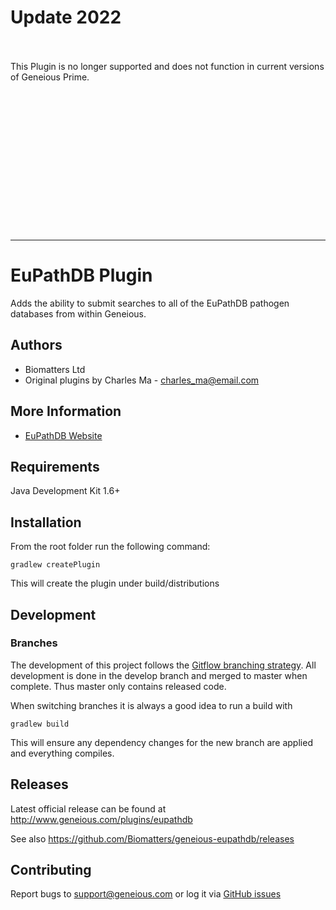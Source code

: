 # Update 2022

<p><br><br>This Plugin is no longer supported and does not function in current versions of Geneious Prime.
    <br>
    <br>
    <br>
    <br>
    <br>
    <br>
    <br>
    <br>
    <br>
    <br>
    <br>
    <br>
    <br>
    <br>
    <br>
    </p>

---

# EuPathDB Plugin
Adds the ability to submit searches to all of the EuPathDB pathogen databases from within Geneious.

## Authors
* Biomatters Ltd
* Original plugins by Charles Ma - <charles_ma@email.com>

## More Information
* [EuPathDB Website](http://eupathdb.org)

## Requirements
Java Development Kit 1.6+

## Installation
From the root folder run the following command:

    gradlew createPlugin

This will create the plugin under build/distributions

## Development
### Branches
The development of this project follows the [Gitflow branching strategy](https://www.atlassian.com/git/tutorials/comparing-workflows/gitflow-workflow).  All development is done in the develop branch and merged to master when complete.  Thus master only contains released code.

When switching branches it is always a good idea to run a build with

    gradlew build

This will ensure any dependency changes for the new branch are applied and everything compiles.

## Releases
Latest official release can be found at http://www.geneious.com/plugins/eupathdb

See also https://github.com/Biomatters/geneious-eupathdb/releases


## Contributing
Report bugs to support@geneious.com or log it via [GitHub issues](https://github.com/Biomatters/geneious-eupathdb/issues)
